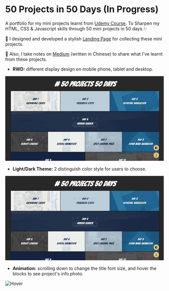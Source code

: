 # 50 Projects in 50 Days (In Progress)
A portfolio for my mini projects learnt from [Udemy Course](https://www.udemy.com/course/50-projects-50-days/). To Sharpen my HTML, CSS & Javascript skills through 50 mini projects in 50 days.✨


🌟 I designed and developed a stylish [Landing Page](https://wentingliuu.github.io/50projects50days/) for collecting these mini projects.

🌟 Also, I take notes on [Medium](https://wentingliuu.medium.com/50projects50days-%E5%AD%B8%E7%BF%92%E7%AD%86%E8%A8%98-46a81a2cede) (written in Chinese) to share what I've learnt from these projects.


- **RWD:** different display design on mobile phone, tablet and desktop. 

![RWD](https://github.com/wentingliuu/50projects50days/blob/main/image/main-page-RWD.gif)


- **Light/Dark Theme:** 2 distinguish color style for users to choose.

![Dark Theme](https://github.com/wentingliuu/50projects50days/blob/main/image/main-page-dark-mode.gif)


- **Animation:** scrolling down to change the title font size, and hover the blocks to see project's info photo.

![Hover](https://github.com/wentingliuu/50projects50days/blob/main/image/main-page-hover.gif)
